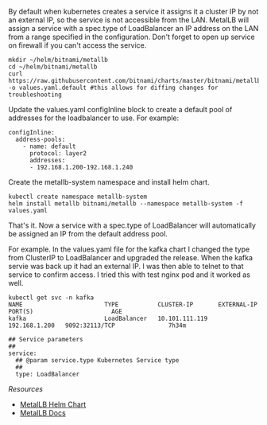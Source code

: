 By default when kubernetes creates a service it assigns it a cluster IP by not an external IP, so the service is not accessible from the LAN.
MetalLB will assign a service with a spec.type of LoadBalancer an IP address on the LAN from a range specified in the configuration. Don't forget to open up service on firewall if you can't access the service.

```
mkdir ~/helm/bitnami/metallb
cd ~/helm/bitnami/metallb
curl https://raw.githubusercontent.com/bitnami/charts/master/bitnami/metallb/values.yaml -o values.yaml.default #this allows for diffing changes for troubleshooting
```

Update the values.yaml configInline block to create a default pool of addresses for the loadbalancer to use. For example:

```
configInline:
  address-pools:
    - name: default
      protocol: layer2
      addresses:
      - 192.168.1.200-192.168.1.240
```

Create the metallb-system namespace and install helm chart.

```
kubectl create namespace metallb-system
helm install metallb bitnami/metallb --namespace metallb-system -f values.yaml
```

That's it. Now a service with a spec.type of LoadBalancer will automatically be assigned an IP from the default address pool.

For example. In the values.yaml file for the kafka chart I changed the type from ClusterIP to LoadBalancer and upgraded the release. When the kafka servie was back up it had an  external IP. I was then able to telnet to that service to confirm access. I tried this with test nginx pod and it worked as well. 

```
kubectl get svc -n kafka
NAME                       TYPE           CLUSTER-IP       EXTERNAL-IP     PORT(S)                      AGE
kafka                      LoadBalancer   10.101.111.119   192.168.1.200   9092:32113/TCP               7h34m
```

```
## Service parameters
##
service:
  ## @param service.type Kubernetes Service type
  ##
  type: LoadBalancer
```

*Resources*
* [MetalLB Helm Chart](https://github.com/bitnami/charts/tree/master/bitnami/metallb/)
* [MetalLB Docs](https://metallb.universe.tf/)

